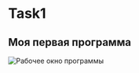 # Task1
## Моя первая программа
![Рабочее окно программы](https://github.com/user-attachments/assets/e75e4c04-82d5-4c7f-922b-c572aa026660)

